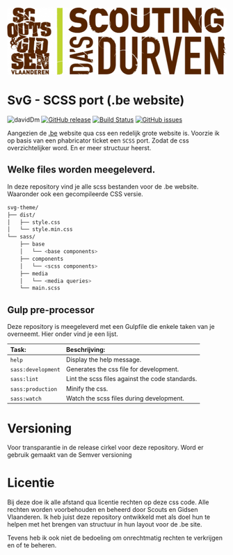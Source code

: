 ![logo](https://github.com/Tjoosten/SVG-scss/blob/master/repo-assets/logo.jpg)

# SvG - SCSS port (.be website)
![davidDm](https://david-dm.org/Tjoosten/SVG-scss.svg)
[![GitHub release](https://img.shields.io/github/release/Tjoosten/SVG-scss.svg)](https://github.com/Tjoosten/SVG-scss/tree/master)
[![Build Status](https://travis-ci.org/Tjoosten/SVG-scss.svg?branch=master)](https://travis-ci.org/Tjoosten/SVG-scss)
[![GitHub issues](https://img.shields.io/github/issues/Tjoosten/SVG-theme.svg?style=flat-square)](https://github.com/Tjoosten/SVG-theme/issues)

Aangezien de [.be](http://www.scoutsengidsenvlaanderen.be) website qua css een redelijk grote website is. 
Voorzie ik op basis van een phabricator ticket een `SCSS` port. Zodat de css overzichtelijker word. En er meer structuur heerst.

## Welke files worden meegeleverd. 

In deze repository vind je alle scss bestanden voor de .be website. Waaronder ook een gecompileerde CSS versie. 

```bash
svg-theme/
├── dist/
│   ├── style.css
│   └── style.min.css
└── sass/
    ├── base
    │   └── <base components>
    ├── components 
    │   └── <scss components>
    ├── media
    │   └── <media queries>
    └── main.scss
```

## Gulp pre-processor

Deze repository is meegeleverd met een Gulpfile die enkele taken van je overneemt. Hier onder vind je een lijst. 

| Task:                  | Beschrijving:                                   |
| :--------------------- | :---------------------------------------------- |
| `help`                 | Display the help message.                       | 
| `sass:development`     | Generates the css file for development.         |
| `sass:lint`            | Lint the scss files against the code standards. |
| `sass:production`      | Minify the css.                                 |
| `sass:watch`           | Watch the scss files during development.        |

# Versioning 

Voor transparantie in de release cirkel voor deze repository. Word er gebruik gemaakt van de Semver versioning 

# Licentie 

Bij deze doe ik alle afstand qua licentie rechten op deze css code. Alle rechten worden voorbehouden
en beheerd door Scouts en Gidsen Vlaanderen. Ik heb juist deze repository ontwikkeld met als doel hun te helpen 
met het brengen van structuur in hun layout voor de .be site. 

Tevens heb ik ook niet de bedoeling om onrechtmatig rechten te verkrijgen en of te beheren. 

